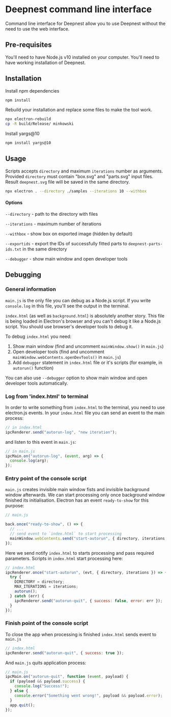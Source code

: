 # Deepnest command line interface

Command line interface for Deepnest allow you to use Deepnest without the need to use the web interface.

## Pre-requisites

You'll need to have Node.js v10 installed on your computer.
You'll need to have working installation of Deepnest.

## Installation

Install npm dependencies

```bash
npm install
```

Rebuild your installation and replace some files to make the tool work.

```bash
npx electron-rebuild
cp -R build/Release/ minkowski
```

Install yargs@10

```bash
npm install yargs@10
```

## Usage

Scripts accepts `directory` and maximum `iterations` number as arguments.
Provided `directory` must contain "box.svg" and "parts.svg" input files.
Result `deepnest.svg` file will be saved in the same directory.

```bash
npx electron . --directory ./samples --iterations 10 --withbox
```

#### Options

`--directory` - path to the directory with files

`--iterations` - maximum number of iterations

`--withbox` - show box on exported image (hidden by default)

`--exportids` - export the IDs of successfully fitted parts to `deepnest-parts-ids.txt` in the same directory

`--debugger` - show main window and open developer tools

## Debugging

### General information

`main.js` is the only file you can debug as a Node.js script. If you write `console.log` in this file, you'll see the output in the terminal.

`index.html` (as well as `background.html`) is absolutely another story. This file is being loaded in Electron's browser and you can't debug it like a Node.js script. You should use browser's developer tools to debug it.

To debug `index.html` you need:

1. Show main window (find and uncomment `mainWindow.show()` in `main.js`)
2. Open developer tools (find and uncomment `mainWindow.webContents.openDevTools()` in `main.js`)
3. Add `debugger` statement in `index.html` file or it's scripts (for example, in `autorun()` function)

You can also use `--debugger` option to show main window and open developer tools automatically.

### Log from 'index.html' to terminal

In order to write something from `index.html` to the terminal, you need to use electron.js events.
In your `index.html` file you can send an event to the main process:

```js
// in index.html
ipcRenderer.send("autorun-log", "new iteration");
```

and listen to this event in `main.js`:

```js
// in main.js
ipcMain.on("autorun-log", (event, arg) => {
  console.log(arg);
});
```

### Entry point of the console script

`main.js` creates invisible main window fists and invisible background window afterwards. We can start processing only once background window finished its initialisation. Electron has an event `ready-to-show` for this purpose:

```js
// main.js

back.once("ready-to-show", () => {
  // ...
  // send event to `index.html` to start processing
  mainWindow.webContents.send("start-autorun", { directory, iterations });
});
```

Here we send notify `index.html` to starts processing and pass required parameters.
Scripts in `index.html` start processing here:

```js
// index.html
ipcRenderer.once("start-autorun", (evt, { directory, iterations }) => {
  try {
    DIRECTORY = directory;
    MAX_ITERATIONS = iterations;
    autorun();
  } catch (err) {
    ipcRenderer.send("autorun-quit", { success: false, error: err });
  }
});
```

### Finish point of the console script

To close the app when processing is finished `index.html` sends event to `main.js`

```js
// index.html
ipcRenderer.send("autorun-quit", { success: true });
```

And `main.js` quits application process:

```js
// main.js
ipcMain.on("autorun-quit", function (event, payload) {
  if (payload && payload.success) {
    console.log("Success!");
  } else {
    console.error("Something went wrong!", payload && payload.error);
  }
  app.quit();
});
```

